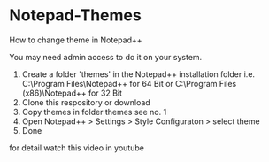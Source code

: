 # Notepad-Themes
How to change theme in Notepad++

You may need admin access to do it on your system.

1. Create a folder 'themes' in the Notepad++ installation folder i.e. C:\Program Files\Notepad++ for 64 Bit or C:\Program Files (x86)\Notepad++ for 32 Bit 
2. Clone this respository or download
3. Copy themes in folder themes see no. 1
4. Open Notepad++ > Settings > Style Configuraton > select theme
5. Done

for detail watch this video in youtube
